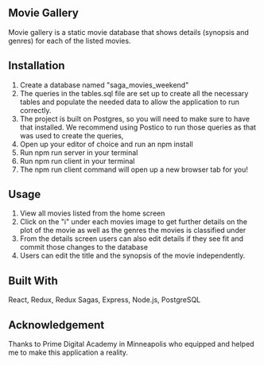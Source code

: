 ## Movie Gallery

Movie gallery is a static movie database that shows details (synopsis and genres) for each of the listed movies.

## Installation

1. Create a database named "saga_movies_weekend"
2. The queries in the tables.sql file are set up to create all the necessary tables and populate the needed data to allow the application to run correctly.
3. The project is built on Postgres, so you will need to make sure to have that installed. We recommend using Postico to run those queries as that was used to create the queries,
4. Open up your editor of choice and run an npm install
5. Run npm run server in your terminal
6. Run npm run client in your terminal
7. The npm run client command will open up a new browser tab for you!

## Usage

1. View all movies listed from the home screen
2. Click on the "i" under each movies image to get further details on the plot of the movie as well as the genres the movies is classified under
3. From the details screen users can also edit details if they see fit and commit those changes to the database
4. Users can edit the title and the synopsis of the movie independently.

## Built With
React, Redux, Redux Sagas, Express, Node.js, PostgreSQL

## Acknowledgement
Thanks to Prime Digital Academy in Minneapolis who equipped and helped me to make this application a reality.